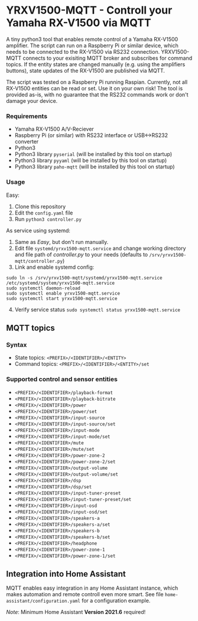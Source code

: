 # YRXV1500-MQTT - Controll your Yamaha RX-V1500 via MQTT

A tiny python3 tool that enables remote control of a Yamaha RX-V1500 amplifier. The script can run on a Raspberry Pi or similar device, which needs to be connected to the RX-V1500 via RS232 connection. YRXV1500-MQTT connects to your exisiting MQTT broker and subscribes for command topics. If the entity states are changed manually (e.g. using the amplifiers buttons), state updates of the RX-V1500 are published via MQTT.


The script was tested on a Raspberry Pi running Raspian. Currently, not all RX-V1500 entities can be read or set.
Use it on your own risk! The tool is provided as-is, with no guarantee that the RS232 commands work or don't damage your device.

### Requirements
- Yamaha RX-V1500 A/V-Reciever
- Raspberry Pi (or similar) with RS232 interface or USB<->RS232 converter
- Python3
- Python3 library `pyserial` (will be installed by this tool on startup)
- Python3 library `pyyaml` (will be installed by this tool on startup)
- Python3 library `paho-mqtt` (will be installed by this tool on startup)

### Usage
Easy: 
1. Clone this repository
2. Edit the `config.yaml` file
3. Run `python3 controller.py`

As service using systemd: 
1. Same as *Easy*, but don't run manually.
2. Edit file `systemd/yrxv1500-mqtt.service` and change working directory and file path of *controller.py* to your needs (defaults to `/srv/yrxv1500-mqtt/controller.py`)
3. Link and enable systemd config:
```
sudo ln -s /srv/yrxv1500-mqtt/systemd/yrxv1500-mqtt.service /etc/systemd/system/yrxv1500-mqtt.service
sudo systemctl daemon-reload
sudo systemctl enable yrxv1500-mqtt.service
sudo systemctl start yrxv1500-mqtt.service
```
4. Verify service status `sudo systemctl status yrxv1500-mqtt.service`




## MQTT topics
### Syntax
- State topics: `<PREFIX>/<IDENTIFIER>/<ENTITY>`  
- Command topics: `<PREFIX>/<IDENTIFIER>/<ENTITY>/set`

### Supported control and sensor entities
- `<PREFIX>/<IDENTIFIER>/playback-format`
- `<PREFIX>/<IDENTIFIER>/playback-bitrate`
- `<PREFIX>/<IDENTIFIER>/power`
- `<PREFIX>/<IDENTIFIER>/power/set`
- `<PREFIX>/<IDENTIFIER>/input-source`
- `<PREFIX>/<IDENTIFIER>/input-source/set`
- `<PREFIX>/<IDENTIFIER>/input-mode`
- `<PREFIX>/<IDENTIFIER>/input-mode/set`
- `<PREFIX>/<IDENTIFIER>/mute`
- `<PREFIX>/<IDENTIFIER>/mute/set`
- `<PREFIX>/<IDENTIFIER>/power-zone-2`
- `<PREFIX>/<IDENTIFIER>/power-zone-2/set`
- `<PREFIX>/<IDENTIFIER>/output-volume`
- `<PREFIX>/<IDENTIFIER>/output-volume/set`
- `<PREFIX>/<IDENTIFIER>/dsp`
- `<PREFIX>/<IDENTIFIER>/dsp/set`
- `<PREFIX>/<IDENTIFIER>/input-tuner-preset`
- `<PREFIX>/<IDENTIFIER>/input-tuner-preset/set`
- `<PREFIX>/<IDENTIFIER>/input-osd`
- `<PREFIX>/<IDENTIFIER>/input-osd/set`
- `<PREFIX>/<IDENTIFIER>/speakers-a`
- `<PREFIX>/<IDENTIFIER>/speakers-a/set`
- `<PREFIX>/<IDENTIFIER>/speakers-b`
- `<PREFIX>/<IDENTIFIER>/speakers-b/set`
- `<PREFIX>/<IDENTIFIER>/headphone`
- `<PREFIX>/<IDENTIFIER>/power-zone-1`
- `<PREFIX>/<IDENTIFIER>/power-zone-1/set `


## Integration into Home Assistant
MQTT enables easy integration in any Home Assistant instance, which makes automation and remote controll even more smart.
See file `home-assistant/configuration.yaml` for a configuration example.

*Note*: Minimum Home Assistant **Version 2021.6** required!
